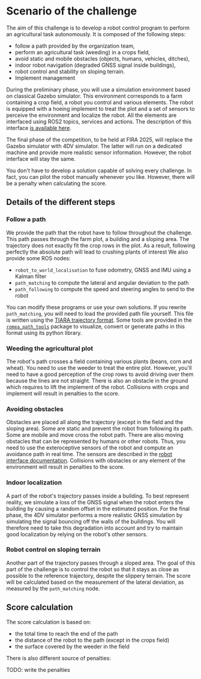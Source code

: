 # Scenario of the challenge

The aim of this challenge is to develop a robot control program to perform an agricultural task
autonomously.
It is composed of the following steps:
* follow a path provided by the organization team,
* perform an agricultural task (weeding) in a crops field,
* avoid static and mobile obstacles (objects, humans, vehicles, ditches),
* indoor robot navigation (degraded GNSS signal inside buildings),
* robot control and stability on sloping terrain.
* Implement management

During the preliminary phase, you will use a simulation environment based on classical Gazebo
simulator.
This environment corresponds to a farm containing a crop field, a robot you control and various
elements.
The robot is equipped with a hoeing implement to treat the plot and a set of sensors to perceive the
environment and localize the robot.
All the elements are interfaced using ROS2 topics, services and actions.
The description of this interface [is available here](doc/robot_interface.md).

The final phase of the competition, to be held at FIRA 2025, will replace the Gazebo simulator with
4DV simulator.
The latter will run on a dedicated machine and provide more realistic sensor information.
However, the robot interface will stay the same.

You don't have to develop a solution capable of solving every challenge.
In fact, you can pilot the robot manually whenever you like.
However, there will be a penalty when calculating the score.


## Details of the different steps

### Follow a path

We provide the path that the robot have to follow throughout the challenge.
This path passes through the farm plot, a building and a sloping area.
The trajectory does not exactly fit the crop rows in the plot. As a result, following perfectly the absolute path will lead to crushing plants of interest
We also provide some ROS nodes:
* `robot_to_world_localisation` to fuse odometry, GNSS and IMU using a Kalman filter
* `path_matching` to compute the lateral and angular deviation to the path
* `path_following` to compute the speed and steering angles to send to the robot

You can modify these programs or use your own solutions.
If you rewrite `path_matching`, you will need to load the provided path file yourself.
This file is written using the [TIARA trajectory
format](https://github.com/Romea/romea-ros-path-tools/blob/main/doc/tiara_format.md).
Some tools are provided in the [`romea_path_tools`](https://github.com/Romea/romea-ros-path-tools)
package to visualize, convert or generate paths in this format using its python library.


### Weeding the agricultural plot

The robot's path crosses a field containing various plants (beans, corn and wheat).
You need to use the weeder to treat the entire plot.
However, you'll need to have a good perception of the crop rows to avoid driving over them because
the lines are not straight.
There is also an obstacle in the ground which requires to lift the implement of the robot.
Collisions with crops and implement will result in penalties to the score. 


### Avoiding obstacles

Obstacles are placed all along the trajectory (except in the field and the sloping area).
Some are static and prevent the robot from following its path.
Some are mobile and move cross the robot path.
There are also moving obstacles that can be represented by humans or other robots.
Thus, you need to use the exteroceptive sensors of the robot and compute an avoidance path in real
time.
The sensors are described in the [robot interface documentation](doc/robot_interface.md).
Collisions with obstacles or any element of the environment will result in penalties to the score.


### Indoor localization

A part of the robot's trajectory passes inside a building.
To best represent reality, we simulate a loss of the GNSS signal when the robot enters the building
by causing a random offset in the estimated position.
For the final phase, the 4DV simulator performs a more realistic GNSS simulation by simulating the
signal bouncing off the walls of the buildings.
You will therefore need to take this degradation into account and try to maintain good localization
by relying on the robot's other sensors.


### Robot control on sloping terrain

Another part of the trajectory passes through a sloped area.
The goal of this part of the challenge is to control the robot so that it stays as close as possible
to the reference trajectory, despite the slippery terrain.
The score will be calculated based on the measurement of the lateral deviation, as measured by the
`path_matching` node.


## Score calculation

The score calculation is based on:
* the total time to reach the end of the path
* the distance of the robot to the path (except in the crops field)
* the surface covered by the weeder in the field

There is also different source of penalties:

TODO: write the penalties
